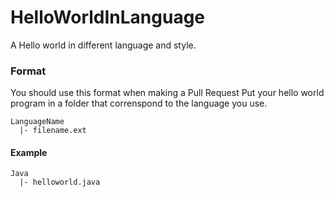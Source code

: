 # HelloWorldInLanguage
A Hello world in different language and style.

### Format
You should use this format when making a Pull Request
Put your hello world program in a folder that correnspond to the language you use.

```
LanguageName
  |- filename.ext
```
  
#### Example
```
Java
  |- helloworld.java
